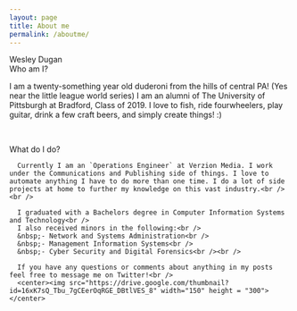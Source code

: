 ```yaml
---
layout: page
title: About me
permalink: /aboutme/
---
```

<div class="man-title">
  Wesley Dugan
</div>
<div class="manual manual-title">
  Who am I?
  </div>
<p>  <div class="manual-content">
      I am a twenty-something year old duderoni from the hills of central PA! (Yes near the little league world series)
      I am an alumni of The University of Pittsburgh at Bradford, Class of 2019.
      I love to fish, ride fourwheelers, play guitar, drink a few craft beers, and simply create things! :)

  </div>
</p>
<p><br /></p>

  <div class="manual manual-title">
  What do I do?
  </div>
<p>  <div class="manual-content">

      Currently I am an `Operations Engineer` at Verzion Media. I work under the Communications and Publishing side of things. I love to automate anything I have to do more than one time. I do a lot of side projects at home to further my knowledge on this vast industry.<br /><br />

      I graduated with a Bachelors degree in Computer Information Systems and Technology<br />
      I also received minors in the following:<br />
      &nbsp;- Network and Systems Administration<br />
      &nbsp;- Management Information Systems<br />
      &nbsp;- Cyber Security and Digital Forensics<br /><br />
      
      If you have any questions or comments about anything in my posts feel free to message me on Twitter!<br />
      <center><img src="https://drive.google.com/thumbnail?id=16xK7sQ_Tbu_7gCEerOqRGE_DBtlVES_8" width="150" height = "300"></center>
  </div>
</p>
